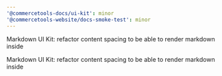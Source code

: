```yaml
---
'@commercetools-docs/ui-kit': minor
'@commercetools-website/docs-smoke-test': minor
---
```


Markdown UI Kit: refactor content spacing to be able to render markdown inside

Markdown UI Kit: refactor content spacing to be able to render markdown inside
